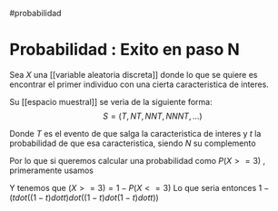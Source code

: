 #probabilidad
# Probabilidad : Exito en paso N

Sea $X$ una [[variable aleatoria discreta]] donde lo que se quiere es encontrar el primer individuo con una cierta caracteristica de interes.

Su [[espacio muestral]] se veria de la siguiente forma:  $$S= (T,N T,N N T,N N N T,...)$$ 

Donde $T$ es el evento de que salga la caracteristica de interes y $t$ la probabilidad de que esa caracteristica, siendo $N$ su complemento

Por lo que si queremos calcular una probabilidad como $P(X >= 3)$ , primeramente usamos  

Y tenemos que  $(X >= 3) = 1- P(X <= 3)$ 
Lo que seria entonces $1- (t dot ((1-t) dot  t) dot ((1-t) dot (1-t) dot  t))$


